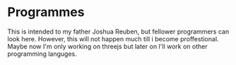 # Programmes
This is intended to my father Joshua Reuben, but fellower programmers can look here. However, this will not happen much till i become proffestional. Maybe now I'm only working on threejs but later on I'll work on other programming languges. 
